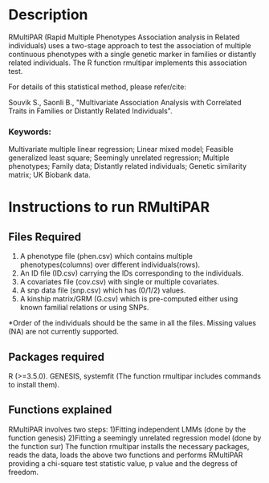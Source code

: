 # Description

RMultiPAR (Rapid Multiple Phenotypes Association analysis in Related individuals) uses a two-stage approach to test the association of multiple continuous phenotypes with a single genetic marker in families or distantly related individuals. The R function rmultipar implements this association test. 

For details of this statistical method, please refer/cite:

Souvik S., Saonli B., "Multivariate Association Analysis with Correlated Traits in Families or Distantly Related Individuals".
### Keywords:
Multivariate multiple linear regression; Linear mixed model; Feasible generalized least square; Seemingly unrelated regression; Multiple phenotypes; Family data; Distantly related individuals; Genetic similarity matrix; UK Biobank data.

# Instructions to run RMultiPAR
## Files Required
1. A phenotype file (phen.csv) which contains multiple phenotypes(columns) over different individuals(rows).
2. An ID file (ID.csv) carrying the IDs corresponding to the individuals.
3. A covariates file (cov.csv) with single or multiple covariates.
4. A snp data file (snp.csv) which has (0/1/2) values. 
5. A kinship matrix/GRM (G.csv) which is pre-computed either using known familial relations or using SNPs.

*Order of the individuals should be the same in all the files. Missing values (NA) are not currently supported.

## Packages required
R (>=3.5.0). GENESIS, systemfit (The function rmultipar includes commands to install them).

## Functions explained
RMultiPAR involves two steps: 
1)Fitting independent LMMs (done by the function genesis)
2)Fitting a seemingly unrelated regression model (done by the function sur)
The function rmultipar installs the necessary packages, reads the data, loads the above two functions and performs
RMultiPAR providing a chi-square test statistic value, p value and the degress of freedom.

